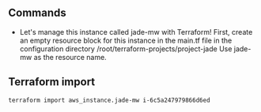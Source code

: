 ## Commands

- Let's manage this instance called jade-mw with Terraform! First, create an empty resource block for this instance in the main.tf file in the configuration directory /root/terraform-projects/project-jade
Use jade-mw as the resource name.

## Terraform import

`terraform import aws_instance.jade-mw i-6c5a247979866d6ed`